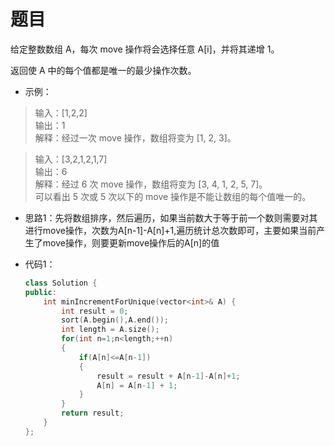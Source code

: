 # 题目
给定整数数组 A，每次 move 操作将会选择任意 A[i]，并将其递增 1。

返回使 A 中的每个值都是唯一的最少操作次数。

* 示例：

>输入：[1,2,2]<br>
输出：1<br>
解释：经过一次 move 操作，数组将变为 [1, 2, 3]。

>输入：[3,2,1,2,1,7]<br>
输出：6<br>
解释：经过 6 次 move 操作，数组将变为 [3, 4, 1, 2, 5, 7]。<br>
可以看出 5 次或 5 次以下的 move 操作是不能让数组的每个值唯一的。


* 思路1：先将数组排序，然后遍历，如果当前数大于等于前一个数则需要对其进行move操作，次数为A[n-1]-A[n]+1,遍历统计总次数即可，主要如果当前产生了move操作，则要更新move操作后的A[n]的值

* 代码1：
    ```C++
    class Solution {
    public:
        int minIncrementForUnique(vector<int>& A) {
            int result = 0;
            sort(A.begin(),A.end());
            int length = A.size();
            for(int n=1;n<length;++n)
            {
                if(A[n]<=A[n-1])
                {
                    result = result + A[n-1]-A[n]+1;
                    A[n] = A[n-1] + 1;
                }
            }
            return result;
        }
    };
    ```

